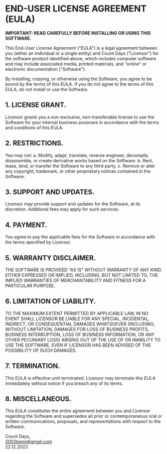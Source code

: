 # END-USER LICENSE AGREEMENT (EULA)

**IMPORTANT: READ CAREFULLY BEFORE INSTALLING OR USING THIS SOFTWARE.**

This End-User License Agreement ("EULA") is a legal agreement between you (either an individual or a single entity) and Count Days ("Licensor") for the software product identified above, which includes computer software and may include associated media, printed materials, and "online" or electronic documentation ("Software").

By installing, copying, or otherwise using the Software, you agree to be bound by the terms of this EULA. If you do not agree to the terms of this EULA, do not install or use the Software.

## 1. LICENSE GRANT.

Licensor grants you a non-exclusive, non-transferable license to use the Software for your internal business purposes in accordance with the terms and conditions of this EULA.

## 2. RESTRICTIONS.

You may not:
   a. Modify, adapt, translate, reverse engineer, decompile, disassemble, or create derivative works based on the Software.
   b. Rent, lease, lend, or transfer the Software to any third party.
   c. Remove or alter any copyright, trademark, or other proprietary notices contained in the Software.

## 3. SUPPORT AND UPDATES.

Licensor may provide support and updates for the Software, at its discretion. Additional fees may apply for such services.

## 4. PAYMENT.

You agree to pay the applicable fees for the Software in accordance with the terms specified by Licensor.

## 5. WARRANTY DISCLAIMER.

THE SOFTWARE IS PROVIDED "AS IS" WITHOUT WARRANTY OF ANY KIND, EITHER EXPRESSED OR IMPLIED, INCLUDING, BUT NOT LIMITED TO, THE IMPLIED WARRANTIES OF MERCHANTABILITY AND FITNESS FOR A PARTICULAR PURPOSE.

## 6. LIMITATION OF LIABILITY.

TO THE MAXIMUM EXTENT PERMITTED BY APPLICABLE LAW, IN NO EVENT SHALL LICENSOR BE LIABLE FOR ANY SPECIAL, INCIDENTAL, INDIRECT, OR CONSEQUENTIAL DAMAGES WHATSOEVER (INCLUDING, WITHOUT LIMITATION, DAMAGES FOR LOSS OF BUSINESS PROFITS, BUSINESS INTERRUPTION, LOSS OF BUSINESS INFORMATION, OR ANY OTHER PECUNIARY LOSS) ARISING OUT OF THE USE OF OR INABILITY TO USE THE SOFTWARE, EVEN IF LICENSOR HAS BEEN ADVISED OF THE POSSIBILITY OF SUCH DAMAGES.

## 7. TERMINATION.

This EULA is effective until terminated. Licensor may terminate this EULA immediately without notice if you breach any of its terms.

## 8. MISCELLANEOUS.

This EULA constitutes the entire agreement between you and Licensor regarding the Software and supersedes all prior or contemporaneous oral or written communications, proposals, and representations with respect to the Software.

Count Days, <br/>
2002tomo@gmail.com <br/>
22.12.2023
